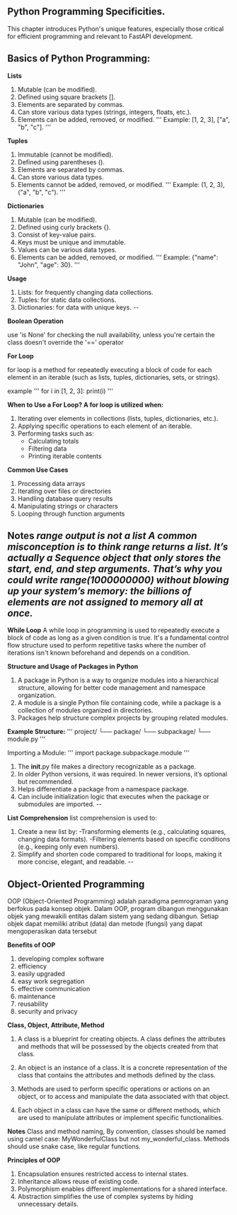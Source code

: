 **Python Programming Specificities.**
--
 This chapter introduces Python's unique features, especially those critical for efficient programming and relevant to FastAPI development. 

**Basics of Python Programming**:
--


**Lists**

1. Mutable (can be modified).
2. Defined using square brackets [].
3. Elements are separated by commas.
4. Can store various data types (strings, integers, floats, etc.).
5. Elements can be added, removed, or modified.
    '''
    Example: [1, 2, 3], ["a", "b", "c"].
    '''

**Tuples**

1. Immutable (cannot be modified).
2. Defined using parentheses ().
3. Elements are separated by commas.
4. Can store various data types.
5. Elements cannot be added, removed, or modified.
'''
Example: (1, 2, 3), ("a", "b", "c").
'''

**Dictionaries**

1. Mutable (can be modified).
2. Defined using curly brackets {}.
3. Consist of key-value pairs.
4. Keys must be unique and immutable.
5. Values can be various data types.
6. Elements can be added, removed, or modified.
'''
Example: {"name": "John", "age": 30}.
'''

**Usage**

1. Lists: for frequently changing data collections.
2. Tuples: for static data collections.
3. Dictionaries: for data with unique keys.
--


**Boolean Operation**

use 'is None' for checking the null availability, unless you're certain the class doesn't override the '==' operator

**For Loop**

for loop is a method for repeatedly executing a block of code for each element in an iterable (such as lists, tuples, dictionaries, sets, or strings).

example
'''
for i in [1, 2, 3]:
    print(i)
'''

**When to Use a For Loop? A for loop is utilized when:**

1. Iterating over elements in collections (lists, tuples, dictionaries, etc.).
2. Applying specific operations to each element of an iterable.
3. Performing tasks such as:
    - Calculating totals
    - Filtering data
    - Printing iterable contents

**Common Use Cases**

1. Processing data arrays
2. Iterating over files or directories
3. Handling database query results
4. Manipulating strings or characters
5. Looping through function arguments

**Notes**
*range output is not a list*
*A common misconception is to think range returns a list. It’s actually a Sequence object that only stores the start, end, and step arguments. That’s why you could write range(1000000000) without blowing up your system’s memory: the billions of elements are not assigned to memory all at once.*
--

**While Loop**
A while loop in programming is used to repeatedly execute a block of code as long as a given condition is true. It's a fundamental control flow structure used to perform repetitive tasks where the number of iterations isn't known beforehand and depends on a condition.

**Structure and Usage of Packages in Python**
1. A package in Python is a way to organize modules into a hierarchical structure, allowing for better code management and namespace organization. 
2. A module is a single Python file containing code, while a package is a collection of modules organized in directories.
3. Packages help structure complex projects by grouping related modules.

**Example Structure:**
'''
project/
└── package/
    └── subpackage/
        └── module.py
'''

Importing a Module:
'''
import package.subpackage.module
'''

1. The __init__.py file makes a directory recognizable as a package.
2. In older Python versions, it was required. In newer versions, it’s optional but recommended.
3. Helps differentiate a package from a namespace package.
4. Can include initialization logic that executes when the package or submodules are imported.
--

**List Comprehension**
list comprehension is used to:

1. Create a new list by:
    -Transforming elements (e.g., calculating squares, changing data formats).
    -Filtering elements based on specific conditions (e.g., keeping only even numbers).
2. Simplify and shorten code compared to traditional for loops, making it more concise, elegant, and readable.
--

**Object-Oriented Programming**
--
OOP (Object-Oriented Programming) adalah paradigma pemrograman yang berfokus pada konsep objek. Dalam OOP, program dibangun menggunakan objek yang mewakili entitas dalam sistem yang sedang dibangun. Setiap objek dapat memiliki atribut (data) dan metode (fungsi) yang dapat mengoperasikan data tersebut

**Benefits of OOP**
1. developing complex software
2. efficiency
3. easily upgraded
4. easy work segregation
5. effective communication
6. maintenance
7. reusability
8. security and privacy

**Class, Object, Attribute, Method**
1. A class is a blueprint for creating objects. A class defines the attributes and methods that will be possessed by the objects created from that class.

2. An object is an instance of a class. It is a concrete representation of the class that contains the attributes and methods defined by the class.

3. Methods are used to perform specific operations or actions on an object, or to access and manipulate the data associated with that object.

4. Each object in a class can have the same or different methods, which are used to manipulate attributes or implement specific functionalities.

**Notes**
Class and method naming, By convention, classes should be named using camel case: MyWonderfulClass but not
my_wonderful_class. Methods should use snake case, like regular functions.

**Principles of OOP**
1. Encapsulation ensures restricted access to internal states.
2. Inheritance allows reuse of existing code.
3. Polymorphism enables different implementations for a shared interface.
4. Abstraction simplifies the use of complex systems by hiding unnecessary details.